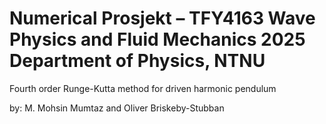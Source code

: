 # Numerical Prosjekt – TFY4163 Wave Physics and Fluid Mechanics 2025 Department of Physics, NTNU

Fourth order Runge-Kutta method for driven harmonic pendulum

by: M. Mohsin Mumtaz and Oliver Briskeby-Stubban
